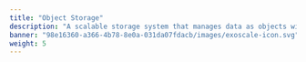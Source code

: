 ```yaml
---
title: "Object Storage"
description: "A scalable storage system that manages data as objects with metadata, perfect for unstructured data like media and backups."
banner: "98e16360-a366-4b78-8e0a-031da07fdacb/images/exoscale-icon.svg"
weight: 5
---
```

